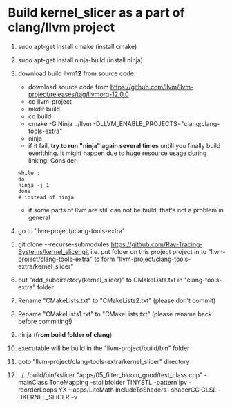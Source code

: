 # Build kernel_slicer as a part of clang/llvm project

1) sudo apt-get install cmake (install cmake)
2) sudo apt-get install ninja-build (install ninja)
3) download build llvm**12** from source code:
   
   * download source code from https://github.com/llvm/llvm-project/releases/tag/llvmorg-12.0.0
   * cd llvm-project 
   * mkdir build 
   * cd build
   * cmake -G Ninja ../llvm -DLLVM_ENABLE_PROJECTS="clang;clang-tools-extra" 
   * ninja 
   * if it fail, **try to run "ninja" again several times** untill you finally build everithing. It might happen due to huge resource usage during linking. Consider:
   ```
   while :
   do
   ninja -j 1
   done
   # instead of ninja
   ```
   * if some parts of llvm are still can not be build, that's not a problem in general

4) go to 'llvm-project/clang-tools-extra'

5) git clone --recurse-submodules https://github.com/Ray-Tracing-Systems/kernel_slicer.git
   i.e. put folder on this project project in to "llvm-project/clang-tools-extra" to form "llvm-project/clang-tools-extra/kernel_slicer"
   
6) put "add_subdirectory(kernel_slicer)" to CMakeLists.txt in "clang-tools-extra" folder
7) Rename "CMakeLists.txt" to "CMakeLists2.txt" (please don't commit)
8) Rename "CMakeLists1.txt" to "CMakeLists.txt" (please rename back before commiting!)
9) ninja (**from build folder of clang**)
10) executable will be build in the "llvm-project/build/bin" folder
11) goto "llvm-project/clang-tools-extra/kernel_slicer" directory
12) ../../build/bin/kslicer "apps/05_filter_bloom_good/test_class.cpp" -mainClass ToneMapping -stdlibfolder TINYSTL -pattern ipv -reorderLoops YX -Iapps/LiteMath IncludeToShaders -shaderCC GLSL -DKERNEL_SLICER -v

 
